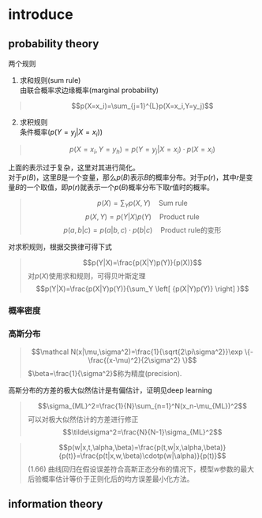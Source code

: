 # introduce

## probability theory
两个规则
1. 求和规则(sum rule)  
由联合概率求边缘概率(marginal probability)
> $$p(X=x_i)=\sum_{j=1}^{L}p(X=x_i,Y=y_j)$$
2. 求积规则  
条件概率($p(Y=y_j|X=x_i)$)
> $$p(X=x_i,Y=y_h) = p(Y=y_j|X=x_i) \cdot p(X=x_i)$$

上面的表示过于复杂，这里对其进行简化。  
对于$p(B)$，这里$B$是一个变量，那么$p(B)$表示$B$的概率分布。对于$p(r)$，其中$r$是变量$B$的一个取值，即$p(r)$就表示一个$p(B)$概率分布下取$r$值时的概率。
> $$p(X)=\sum_Y p(X,Y) \quad \text{Sum rule}$$
> $$p(X,Y)=p(Y|X)p(Y) \quad \text{Product rule}$$
> $$p(a,b|c)=p(a|b,c)\cdot p(b|c) \quad \text{Product rule的变形}$$ 

对求积规则，根据交换律可得下式
> $$p(Y|X)=\frac{p(X|Y)p(Y)}{p(X)}$$
对$p(X)$使用求和规则，可得贝叶斯定理
> $$p(Y|X)=\frac{p(X|Y)p(Y)}{\sum_Y \left[ {p(X|Y)p(Y)} \right] }$$
### 概率密度
### 高斯分布
> $$\mathcal N(x|\mu,\sigma^2)=\frac{1}{\sqrt{2\pi\sigma^2}}\exp  \{-\frac{(x-\mu)^2}{2\sigma^2} \}$$
$\beta=\frac{1}{\sigma^2}$称为精度(precision).   

高斯分布的方差的极大似然估计是有偏估计，证明见deep learning
> $$\sigma_{ML}^2=\frac{1}{N}\sum_{n=1}^N(x_n-\mu_{ML})^2$$
可以对极大似然估计的方差进行修正
> $$\tilde\sigma^2=\frac{N}{N-1}\sigma_{ML}^2$$

> $$p(w|x,t,\alpha,\beta)=\frac{p(t,w|x,\alpha,\beta)}{p(t)}=\frac{p(t|x,w,\beta)\cdotp(w|\alpha)}{p(t)}$$(1.66)
曲线回归在假设误差符合高斯正态分布的情况下，模型$w$参数的最大后验概率估计等价于正则化后的均方误差最小化方法。

## information theory
